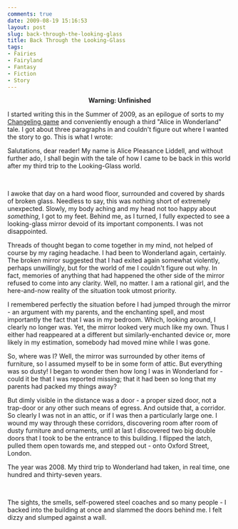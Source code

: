 ```yaml
---
comments: true
date: 2009-08-19 15:16:53
layout: post
slug: back-through-the-looking-glass
title: Back Through the Looking-Glass
tags:
- Fairies
- Fairyland
- Fantasy
- Fiction
- Story
---
```


<div class="notes"><p align="center"><strong>Warning: Unfinished</strong></p><p>I started writing this in the Summer of 2009, as an epilogue of sorts to my <a href="/rpgs/changeling-in-love-and-war">Changeling game</a> and conveniently enough a third "Alice in Wonderland" tale.  I got about three paragraphs in and couldn't figure out where I wanted the story to go.  This is what I wrote:</p></div>

<div class="story" markdown="1">
<p>Salutations, dear reader!  My name is Alice Pleasance Liddell, and without further ado, I shall begin with the tale of how I came to be back in this world after my third trip to the Looking-Glass world.</p>
<br />
<p>I awoke that day on a hard wood floor, surrounded and covered by shards of broken glass.  Needless to say, this was nothing short of extremely unexpected.  Slowly, my body aching and my head not too happy about <i>something</i>, I got to my feet.  Behind me, as I turned, I fully expected to see a looking-glass mirror devoid of its important components.  I was not disappointed.</p>
<p>Threads of thought began to come together in my mind, not helped of course by my raging headache.  I had been to Wonderland again, certainly.  The broken mirror suggested that I had exited again somewhat violently, perhaps unwillingly, but for the world of me I couldn&#039;t figure out why.  In fact, memories of anything that had happened the other side of the mirror refused to come into any clarity.  Well, no matter.  I am a rational girl, and the here-and-now reality of the situation took utmost priority.</p>
<p>I remembered perfectly the situation before I had jumped through the mirror - an argument with my parents, and the enchanting spell, and most importantly the fact that I was in my bedroom.  Which, looking around, I clearly no longer was.  Yet, the mirror looked very much like my own.  Thus I either had reappeared at a different but similarly-enchanted device or, more likely in my estimation, somebody had moved mine while I was gone.</p>
<p>So, where was I?  Well, the mirror was surrounded by other items of furniture, so I assumed myself to be in some form of attic.  But everything was so dusty!  I began to wonder then how long I was in Wonderland for - could it be that I was reported missing; that it had been so long that my parents had packed my things away?</p>
<p>But dimly visible in the distance was a door - a proper sized door, not a trap-door or any other such means of egress.  And outside that, a corridor.  So clearly I was not in an attic, or if I was then a particularly large one.  I wound my way through these corridors, discovering room after room of dusty furniture and ornaments, until at last I discovered two big double doors that I took to be the entrance to this building.  I flipped the latch, pulled them open towards me, and stepped out - onto Oxford Street, London.</p>
<p>The year was 2008.  My third trip to Wonderland had taken, in real time, one hundred and thirty-seven years.</p>
<br />
<p>The sights, the smells, self-powered steel coaches and so many people - I backed into the building at once and slammed the doors behind me.  I felt dizzy and slumped against a wall.</p>
</div>
